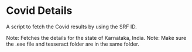 # Covid Details

A script to fetch the Covid results by using the SRF ID.

Note: Fetches the details for the state of Karnataka, India.
Note: Make sure the .exe file and tesseract folder are in the same folder.